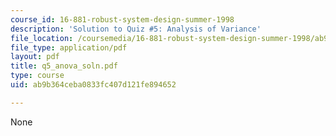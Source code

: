 ```yaml
---
course_id: 16-881-robust-system-design-summer-1998
description: 'Solution to Quiz #5: Analysis of Variance'
file_location: /coursemedia/16-881-robust-system-design-summer-1998/ab9b364ceba0833fc407d121fe894652_q5_anova_soln.pdf
file_type: application/pdf
layout: pdf
title: q5_anova_soln.pdf
type: course
uid: ab9b364ceba0833fc407d121fe894652

---
```

None